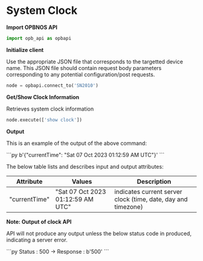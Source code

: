 # System Clock

<strong>Import OPBNOS API</strong>

```py
import opb_api as opbapi
```

<strong>Initialize client</strong>
<p>Use the appropriate JSON file that corresponds to the targetted device name. This JSON file should contain request body parameters corresponding to any potential configuration/post requests.</p>

```py
node = opbapi.connect_to('SN2010')
```

<strong>Get/Show Clock Information</strong>
<p> Retrieves system clock information</p>

```py
node.execute(['show clock'])
```
<strong>Output</strong>
<p> This is an example of the output of the above command:</p>
```py
b'{"currentTime": "Sat 07 Oct 2023 01:12:59 AM UTC"}'
```

<p> The below table lists and describes input and output attributes:</p>
<table>
 <tbody>
  <thead>
    <tr>
      <th>Attribute</th>
      <th>Values</th>
      <th>Description</th>
    </tr>
  </thead>
  <tbody>
    <tr>
      <td>"currentTime"</td>
      <td>"Sat 07 Oct 2023 01:12:59 AM UTC"</td>
      <td>indicates current server clock (time, date, day and timezone)</td>
    </tr>
  </tbody>
</table>

<strong>Note: Output of clock API</strong>
<p> API will not produce any output unless the below status code in produced, indicating a server error.</p>
```py
Status : 500 -> Response : b'500'
```
